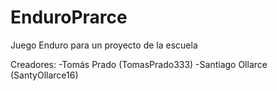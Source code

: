 # EnduroPrarce

Juego Enduro para un proyecto de la escuela

Creadores:
-Tomás Prado (TomasPrado333)
-Santiago Ollarce (SantyOllarce16)
